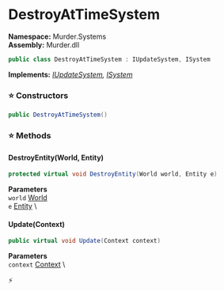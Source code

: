 # DestroyAtTimeSystem

**Namespace:** Murder.Systems \
**Assembly:** Murder.dll

```csharp
public class DestroyAtTimeSystem : IUpdateSystem, ISystem
```

**Implements:** _[IUpdateSystem](../..//Bang/Systems/IUpdateSystem.html), [ISystem](../..//Bang/Systems/ISystem.html)_

### ⭐ Constructors
```csharp
public DestroyAtTimeSystem()
```

### ⭐ Methods
#### DestroyEntity(World, Entity)
```csharp
protected virtual void DestroyEntity(World world, Entity e)
```

**Parameters** \
`world` [World](../..//Bang/World.html) \
`e` [Entity](../..//Bang/Entities/Entity.html) \

#### Update(Context)
```csharp
public virtual void Update(Context context)
```

**Parameters** \
`context` [Context](../..//Bang/Contexts/Context.html) \



⚡